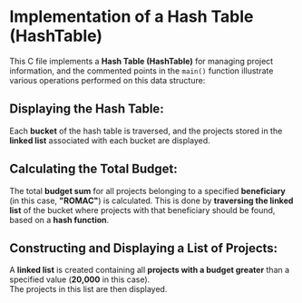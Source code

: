# Implementation of a Hash Table (HashTable)

This C file implements a **Hash Table (HashTable)** for managing project information, and the commented points in the `main()` function illustrate various operations performed on this data structure:

## Displaying the Hash Table:
Each **bucket** of the hash table is traversed, and the projects stored in the **linked list** associated with each bucket are displayed.

## Calculating the Total Budget:
The total **budget sum** for all projects belonging to a specified **beneficiary** (in this case, **"ROMAC"**) is calculated.
This is done by **traversing the linked list** of the bucket where projects with that beneficiary should be found, based on a **hash function**.

## Constructing and Displaying a List of Projects:
A **linked list** is created containing all **projects with a budget greater** than a specified value (**20,000** in this case).  
The projects in this list are then displayed.
